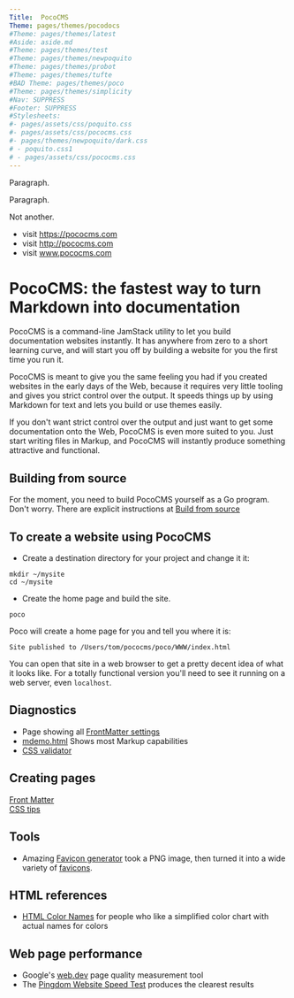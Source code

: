 ```yaml
---
Title:  PocoCMS
Theme: pages/themes/pocodocs
#Theme: pages/themes/latest
#Aside: aside.md
#Theme: pages/themes/test
#Theme: pages/themes/newpoquito
#Theme: pages/themes/probot
#Theme: pages/themes/tufte
#BAD Theme: pages/themes/poco
#Theme: pages/themes/simplicity
#Nav: SUPPRESS
#Footer: SUPPRESS
#Stylesheets:
#- pages/assets/css/poquito.css
#- pages/assets/css/pococms.css
#- pages/themes/newpoquito/dark.css
# - poquito.css1
# - pages/assets/css/pococms.css
---
```


Paragraph.  

Paragraph.

Not another.

* visit https://pococms.com
* visit http://pococms.com
* visit www.pococms.com

# PocoCMS: the fastest way to turn Markdown into documentation

PocoCMS is a command-line JamStack utility to let you build
documentation websites instantly. It has anywhere from zero
to a short learning curve, and will start you off by
building a website for you the first time you run it.


PocoCMS is meant to give you the same feeling you had if
you created websites in the early days of the Web, because
it requires very little tooling and gives you strict control
over the output. It speeds things up by using Markdown for
text and lets you build or use themes easily.

If you don't want strict control over the output and just want
to get some documentation onto the Web, PocoCMS is even more
suited to you. Just start writing files in Markup, and PocoCMS
will instantly produce something attractive and functional.

## Building from source

For the moment, you need to build PocoCMS yourself as a 
Go program. Don't worry. There are explicit instructions at
[Build from source](build-from-source.html)

## To create a website using PocoCMS

* Create a destination directory for your project and change it it:

```
mkdir ~/mysite
cd ~/mysite
```

* Create the home page and build the site.

```
poco
```

Poco will create a home page for you and tell you where it is:

```
Site published to /Users/tom/pococms/poco/WWW/index.html
```

You can open that site in a web browser to get a pretty decent
idea of what it looks like. For a totally functional version
you'll need to see it running on a web server, even `localhost`.


## Diagnostics
* Page showing all [FrontMatter settings](pages/diagnostics/allfeatures.html)
* [mdemo.html](pages/demo/mdemo.html) Shows most Markup capabilities
* [CSS validator](https://jigsaw.w3.org/css-validator/#validate_by_input)

## Creating pages
[Front Matter](pages/front-matter.html)  
[CSS tips](pages/css-tips.html)  

## Tools
* Amazing [Favicon generator](https://realfavicongenerator.net) took a PNG image, then turned it into
a wide variety of [favicons](https://en.wikipedia.org/wiki/Favicon).

## HTML references

* [HTML Color Names](https://htmlcolorcodes.com/color-names) for people who like a simplified color chart with actual names for colors

## Web page performance

* Google's [web.dev](https://web.dev/measure/) page quality measurement tool
* The [Pingdom Website Speed Test](https://tools.pingdom.com/) produces the clearest results


